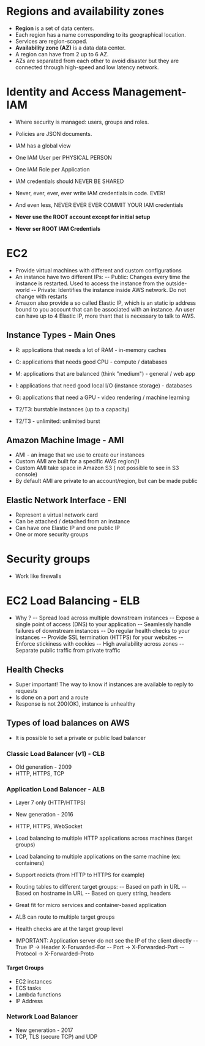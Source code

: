 # Regions and availability zones
- **Region** is a set of data centers.
- Each region has a name corresponding to its geographical location.
- Services are region-scoped.
- **Availability zone (AZ)** is a data data center.
- A region can have from 2 up to 6 AZ.
- AZs are separated from each other to avoid disaster but they are connected through high-speed and low latency network.

# Identity and Access Management- IAM
- Where security is managed: users, groups and roles.
- Policies are JSON documents.
- IAM has a global view

- One IAM User per PHYSICAL PERSON
- One IAM Role per Application
- IAM credentials should NEVER BE SHARED
- Never, ever, ever, ever write IAM credentials in code. EVER!
- And even less, NEVER EVER EVER COMMIT YOUR IAM credentials
- **Never use the ROOT account except for initial setup**
- **Never ser ROOT IAM Credentials**

# EC2
- Provide virtual machines with different and custom configurations
- An instance have two different IPs:
-- Public: Changes every time the instance is restarted. Used to access the instance from the outside-world
-- Private: Identifies the instance inside AWS network. Do not change with restarts
- Amazon also provide a so called Elastic IP, which is an static ip address bound to you account that can be associated with an instance. An user can have up to 4 Elastic IP, more thant that is necessary to talk to AWS.

## Instance Types - Main Ones
- R: applications that needs a lot of RAM - in-memory caches
- C: applications that needs good CPU - compute / databases
- M: applications that are balanced (think "medium") - general / web app
- I: applications that need good local I/O (instance storage) - databases
- G: applications that need a GPU - video rendering / machine learning

- T2/T3: burstable instances (up to a capacity)
- T2/T3 - unlimited: unlimited burst

## Amazon Machine Image - AMI
- AMI - an image that we use to create our instances
- Custom AMI are built for a specific AWS region(!)
- Custom AMI take space in Amazon S3 ( not possible to see in S3 console)
- By default AMI are private to an account/region, but can be made public

## Elastic Network Interface - ENI
- Represent a virtual network card
- Can be attached / detached from an instance
- Can have one Elastic IP and one public IP
- One or more security groups


# Security groups
- Work like firewalls

# EC2 Load Balancing - ELB
- Why ?
-- Spread load across multiple downstream instances
-- Expose a single point of access (DNS) to your application
-- Seamlessly handle failures of downstream instances
-- Do regular health checks to your instances
-- Provide SSL termination (HTTPS) for your websites
-- Enforce stickiness with cookies
-- High availability across zones
-- Separate public traffic from private traffic
## Health Checks
- Super important! The way to know if instances are available to reply to requests
- Is done on a port and a route
- Response is not 200(OK), instance is unhealthy

## Types of load balances on AWS
- It is possible to set a private or public load balancer
### Classic Load Balancer (v1) - CLB
- Old generation - 2009
- HTTP, HTTPS, TCP
### Application Load Balancer - ALB
- Layer 7 only (HTTP/HTTPS)
- New generation - 2016
- HTTP, HTTPS, WebSocket
- Load balancing to multiple HTTP applications across machines (target groups)
- Load balancing to multiple applications on the same machine (ex: containers)
- Support redicts (from HTTP to HTTPS for example)
- Routing tables to different target groups:
-- Based on path in URL
-- Based on hostname in URL
-- Based on query string, headers
- Great fit for micro services and container-based application
- ALB can route to multiple target groups
- Health checks are at the target group level


- IMPORTANT: Application server do not see the IP of the client directly
-- True IP -> Header X-Forwarded-For
-- Port -> X-Forwarded-Port
-- Protocol -> X-Forwarded-Proto

#### Target Groups
- EC2 instances
- ECS tasks
- Lambda functions
- IP Address

### Network Load Balancer
- New generation - 2017
- TCP, TLS (secure TCP) and UDP
